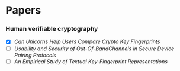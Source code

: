 # Papers

### Human verifiable cryptography
- [X] *Can Unicorns Help Users Compare Crypto Key Fingerprints* 
- [ ] *Usability and Security of Out-Of-BandChannels in Secure Device Pairing Protocols* 
- [ ] *An Empirical Study of Textual Key-Fingerprint Representations*